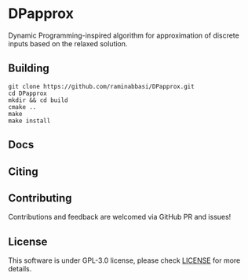 # DPapprox

Dynamic Programming-inspired algorithm for approximation of discrete inputs based on the relaxed solution.

## Building

```
git clone https://github.com/raminabbasi/DPapprox.git
cd DPapprox
mkdir && cd build
cmake ..
make
make install
```

## Docs


## Citing


## Contributing
Contributions and feedback are welcomed via GitHub PR and issues!

## License
This software is under GPL-3.0 license, please check [LICENSE](https://github.com/minlp-toolbox/CAMINO/blob/main/LICENSE) for more details.